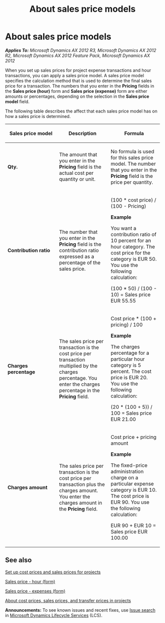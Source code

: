 ﻿---
title: About sales price models
TOCTitle: About sales price models
ms:assetid: 02d4b589-6f84-4277-87d0-9411d5eec814
ms:mtpsurl: https://technet.microsoft.com/en-us/library/Aa569699(v=AX.60)
ms:contentKeyID: 42117746
ms.date: 04/18/2014
mtps_version: v=AX.60
f1_keywords:
- miscellaneous charges
- sales price
- contribution ratio
- Misc. charges
- sales price model
- search direction
- search priority
---

# About sales price models 


_**Applies To:** Microsoft Dynamics AX 2012 R3, Microsoft Dynamics AX 2012 R2, Microsoft Dynamics AX 2012 Feature Pack, Microsoft Dynamics AX 2012_

When you set up sales prices for project expense transactions and hour transactions, you can apply a sales price model. A sales price model specifies the calculation method that is used to determine the final sales price for a transaction. The numbers that you enter in the **Pricing** fields in the **Sales price (hour)** form and **Sales price (expense)** form are either amounts or percentages, depending on the selection in the **Sales price model** field.

The following table describes the affect that each sales price model has on how a sales price is determined.

<table>
<colgroup>
<col style="width: 33%" />
<col style="width: 33%" />
<col style="width: 33%" />
</colgroup>
<thead>
<tr class="header">
<th><p>Sales price model</p></th>
<th><p>Description</p></th>
<th><p>Formula</p></th>
</tr>
</thead>
<tbody>
<tr class="odd">
<td><p><strong>Qty.</strong></p></td>
<td><p>The amount that you enter in the <strong>Pricing</strong> field is the actual cost per quantity or unit.</p></td>
<td><p>No formula is used for this sales price model. The number that you enter in the <strong>Pricing</strong> field is the price per quantity.</p></td>
</tr>
<tr class="even">
<td><p><strong>Contribution ratio</strong></p></td>
<td><p>The number that you enter in the <strong>Pricing</strong> field is the contribution ratio expressed as a percentage of the sales price.</p></td>
<td><p>(100 * cost price) / (100 - Pricing)</p>
<p><strong>Example</strong></p>
<p>You want a contribution ratio of 10 percent for an hour category. The cost price for the category is EUR 50. You use the following calculation:</p>
<p>(100 * 50) / (100 - 10) = Sales price EUR 55.55</p></td>
</tr>
<tr class="odd">
<td><p><strong>Charges percentage</strong></p></td>
<td><p>The sales price per transaction is the cost price per transaction multiplied by the charges percentage. You enter the charges percentage in the <strong>Pricing</strong> field.</p></td>
<td><p>Cost price * (100 + pricing) / 100</p>
<p><strong>Example</strong></p>
<p>The charges percentage for a particular hour category is 5 percent. The cost price is EUR 20. You use the following calculation:</p>
<p>(20 * (100 + 5)) / 100 = Sales price EUR 21.00</p></td>
</tr>
<tr class="even">
<td><p><strong>Charges amount</strong></p></td>
<td><p>The sales price per transaction is the cost price per transaction plus the charges amount. You enter the charges amount in the <strong>Pricing</strong> field.</p></td>
<td><p>Cost price + pricing amount</p>
<p><strong>Example</strong></p>
<p>The fixed-price administration charge on a particular expense category is EUR 10. The cost price is EUR 90. You use the following calculation:</p>
<p>EUR 90 + EUR 10 = Sales price EUR 100.00</p></td>
</tr>
</tbody>
</table>


## See also

[Set up cost prices and sales prices for projects](set-up-cost-prices-and-sales-prices-for-projects.md)

[Sales price - hour (form)](https://technet.microsoft.com/en-us/library/aa634053\(v=ax.60\))

[Sales price - expenses (form)](https://technet.microsoft.com/en-us/library/aa599787\(v=ax.60\))

[About cost prices, sales prices, and transfer prices in projects](about-cost-prices-sales-prices-and-transfer-prices-in-projects.md)

  
**Announcements:** To see known issues and recent fixes, use [Issue search](http://go.microsoft.com/fwlink/?linkid=389258) in [Microsoft Dynamics Lifecycle Services](http://go.microsoft.com/fwlink/?linkid=306505) (LCS).

